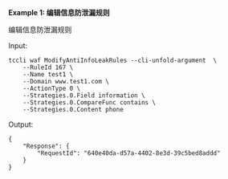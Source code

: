 **Example 1: 编辑信息防泄漏规则**

编辑信息防泄漏规则

Input: 

```
tccli waf ModifyAntiInfoLeakRules --cli-unfold-argument  \
    --RuleId 167 \
    --Name test1 \
    --Domain www.test1.com \
    --ActionType 0 \
    --Strategies.0.Field information \
    --Strategies.0.CompareFunc contains \
    --Strategies.0.Content phone
```

Output: 
```
{
    "Response": {
        "RequestId": "640e40da-d57a-4402-8e3d-39c5bed8addd"
    }
}
```


